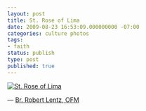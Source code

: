 ```yaml
---
layout: post
title: St. Rose of Lima
date: 2009-08-23 16:53:09.000000000 -07:00
categories: culture photos
tags:
- faith
status: publish
type: post
published: true
---
```

[![St. Rose of Lima](https://www.trinitystores.com/sites/default/files/imagecache/art_image_full/RLROL.jpg)](https://www.trinitystores.com/store/art-image/st-rose-lima-1586-1617)

&mdash; [Br. Robert Lentz, OFM](https://www.trinitystores.com/store/artist/Robert-Lentz?page=7)
